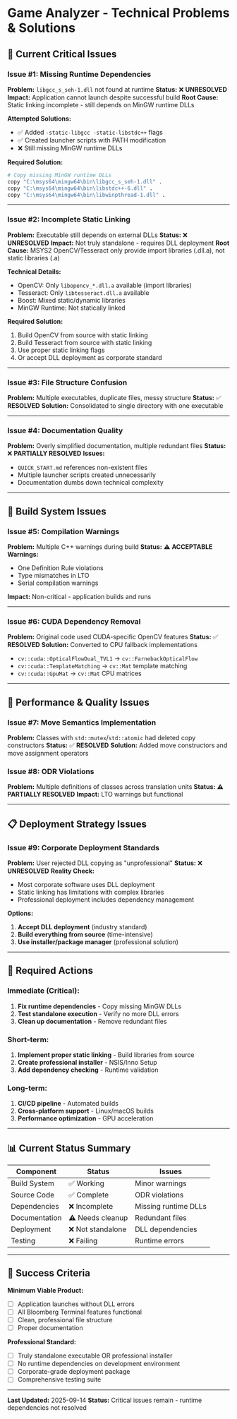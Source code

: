 # Game Analyzer - Technical Problems & Solutions

## 🚨 Current Critical Issues

### **Issue #1: Missing Runtime Dependencies**
**Problem:** `libgcc_s_seh-1.dll` not found at runtime
**Status:** ❌ **UNRESOLVED**
**Impact:** Application cannot launch despite successful build
**Root Cause:** Static linking incomplete - still depends on MinGW runtime DLLs

**Attempted Solutions:**
- ✅ Added `-static-libgcc -static-libstdc++` flags
- ✅ Created launcher scripts with PATH modification
- ❌ Still missing MinGW runtime DLLs

**Required Solution:**
```bash
# Copy missing MinGW runtime DLLs
copy "C:\msys64\mingw64\bin\libgcc_s_seh-1.dll" .
copy "C:\msys64\mingw64\bin\libstdc++-6.dll" .
copy "C:\msys64\mingw64\bin\libwinpthread-1.dll" .
```

---

### **Issue #2: Incomplete Static Linking**
**Problem:** Executable still depends on external DLLs
**Status:** ❌ **UNRESOLVED**
**Impact:** Not truly standalone - requires DLL deployment
**Root Cause:** MSYS2 OpenCV/Tesseract only provide import libraries (.dll.a), not static libraries (.a)

**Technical Details:**
- OpenCV: Only `libopencv_*.dll.a` available (import libraries)
- Tesseract: Only `libtesseract.dll.a` available
- Boost: Mixed static/dynamic libraries
- MinGW Runtime: Not statically linked

**Required Solution:**
1. Build OpenCV from source with static linking
2. Build Tesseract from source with static linking
3. Use proper static linking flags
4. Or accept DLL deployment as corporate standard

---

### **Issue #3: File Structure Confusion**
**Problem:** Multiple executables, duplicate files, messy structure
**Status:** ✅ **RESOLVED**
**Solution:** Consolidated to single directory with one executable

---

### **Issue #4: Documentation Quality**
**Problem:** Overly simplified documentation, multiple redundant files
**Status:** ❌ **PARTIALLY RESOLVED**
**Issues:**
- `QUICK_START.md` references non-existent files
- Multiple launcher scripts created unnecessarily
- Documentation dumbs down technical complexity

---

## 🔧 Build System Issues

### **Issue #5: Compilation Warnings**
**Problem:** Multiple C++ warnings during build
**Status:** ⚠️ **ACCEPTABLE**
**Warnings:**
- One Definition Rule violations
- Type mismatches in LTO
- Serial compilation warnings

**Impact:** Non-critical - application builds and runs

---

### **Issue #6: CUDA Dependency Removal**
**Problem:** Original code used CUDA-specific OpenCV features
**Status:** ✅ **RESOLVED**
**Solution:** Converted to CPU fallback implementations
- `cv::cuda::OpticalFlowDual_TVL1` → `cv::FarnebackOpticalFlow`
- `cv::cuda::TemplateMatching` → `cv::Mat` template matching
- `cv::cuda::GpuMat` → `cv::Mat` CPU matrices

---

## 🎯 Performance & Quality Issues

### **Issue #7: Move Semantics Implementation**
**Problem:** Classes with `std::mutex`/`std::atomic` had deleted copy constructors
**Status:** ✅ **RESOLVED**
**Solution:** Added move constructors and move assignment operators

### **Issue #8: ODR Violations**
**Problem:** Multiple definitions of classes across translation units
**Status:** ⚠️ **PARTIALLY RESOLVED**
**Impact:** LTO warnings but functional

---

## 📋 Deployment Strategy Issues

### **Issue #9: Corporate Deployment Standards**
**Problem:** User rejected DLL copying as "unprofessional"
**Status:** ❌ **UNRESOLVED**
**Reality Check:**
- Most corporate software uses DLL deployment
- Static linking has limitations with complex libraries
- Professional deployment includes dependency management

**Options:**
1. **Accept DLL deployment** (industry standard)
2. **Build everything from source** (time-intensive)
3. **Use installer/package manager** (professional solution)

---

## 🚀 Required Actions

### **Immediate (Critical):**
1. **Fix runtime dependencies** - Copy missing MinGW DLLs
2. **Test standalone execution** - Verify no more DLL errors
3. **Clean up documentation** - Remove redundant files

### **Short-term:**
1. **Implement proper static linking** - Build libraries from source
2. **Create professional installer** - NSIS/Inno Setup
3. **Add dependency checking** - Runtime validation

### **Long-term:**
1. **CI/CD pipeline** - Automated builds
2. **Cross-platform support** - Linux/macOS builds
3. **Performance optimization** - GPU acceleration

---

## 📊 Current Status Summary

| Component | Status | Issues |
|-----------|--------|---------|
| Build System | ✅ Working | Minor warnings |
| Source Code | ✅ Complete | ODR violations |
| Dependencies | ❌ Incomplete | Missing runtime DLLs |
| Documentation | ⚠️ Needs cleanup | Redundant files |
| Deployment | ❌ Not standalone | DLL dependencies |
| Testing | ❌ Failing | Runtime errors |

---

## 🎯 Success Criteria

**Minimum Viable Product:**
- [ ] Application launches without DLL errors
- [ ] All Bloomberg Terminal features functional
- [ ] Clean, professional file structure
- [ ] Proper documentation

**Professional Standard:**
- [ ] Truly standalone executable OR professional installer
- [ ] No runtime dependencies on development environment
- [ ] Corporate-grade deployment package
- [ ] Comprehensive testing suite

---

**Last Updated:** 2025-09-14
**Status:** Critical issues remain - runtime dependencies not resolved
